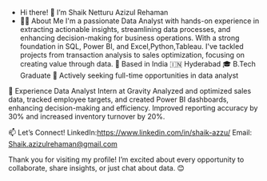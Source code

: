 - Hi there! 👋 I’m Shaik Netturu Azizul Rehaman
- 👨‍💻 About Me
I'm a passionate Data Analyst with hands-on experience in extracting actionable insights, streamlining data processes, and enhancing decision-making for business operations. With a strong foundation in SQL, Power BI, and Excel,Python,Tableau. I've tackled projects from transaction analysis to sales optimization, focusing on creating value through data.
📍 Based in India 🇮🇳 Hyderabad
🎓 B.Tech Graduate
💼 Actively seeking full-time opportunities in data analyst

🚀 Experience
Data Analyst Intern at Gravity
Analyzed and optimized sales data, tracked employee targets, and created Power BI dashboards, enhancing decision-making and efficiency.
Improved reporting accuracy by 30% and increased inventory turnover by 20%.

📫 Let’s Connect!
LinkedIn:https://www.linkedin.com/in/shaik-azzu/
Email: Shaik.azizulrehaman@gmail.com

Thank you for visiting my profile! I’m excited about every opportunity to collaborate, share insights, or just chat about data. 😊
  

